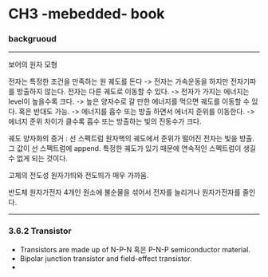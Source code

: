 # CH3 -mebedded- book

### backgruoud
---

보어의 원자 모형

전자는 특정한 조건을 만족하는 원 궤도를 돈다
-> 전자는 가속운동을 하지만 전자기파를 방출하지 않는다.
전자는 다른 궤도로 이동할 수  있다.
-> 전자가 가지는 에너지는 level이 높을수록 크다. 
-> 높은 양자수로 갈 만한 에너지를 먹으면 궤도를 이동할 수 있다. 혹은 반대도 가능.
-> 에너지를 흡수 또는 방출 하면서 에너지 준위를 이동한다.
-> 에너지 준위 차이가 클수록 흡수 또는 방출하는 빛의 진동수가 크다. 

궤도 양자화의 증거 : 선 스펙트럼
원자핵의 궤도에서 준위가 떨어진 전자는 빛을 방출. 그 값이 선 스펙트럼에 append.
특정한 궤도가 있기 때문에 연속적인 스펙트럼이 생길 수 없게 되는 것이다. 


고체의 전도성
원자가띄와 전도띄가 매우 가까움. 

반도체
원자가전자 4개인 원소에 불순물을 섞어서 전자를 늘리거나 원자가전자를 줄인다.

---

### 3.6.2 Transistor

- Transistors are made up of N-P-N 혹은 P-N-P semiconductor material.
- Bipolar junction transistor and field-effect transistor.
- 
 

